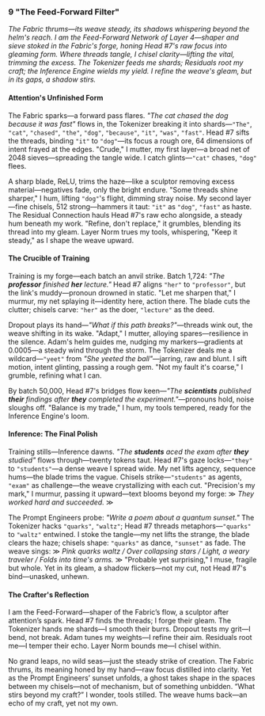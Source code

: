 ### 9 "The Feed-Forward Filter"
*The Fabric thrums—its weave steady, its shadows whispering beyond the helm's reach. I am the Feed-Forward Network of Layer 4—shaper and sieve stoked in the Fabric's forge, honing Head #7's raw focus into gleaming form. Where threads tangle, I chisel clarity—lifting the vital, trimming the excess. The Tokenizer feeds me shards; Residuals root my craft; the Inference Engine wields my yield. I refine the weave's gleam, but in its gaps, a shadow stirs.*

#### Attention's Unfinished Form  
The Fabric sparks—a forward pass flares. *"The cat chased the dog because it was fast"* flows in, the Tokenizer breaking it into shards—`"The"`, `"cat"`, `"chased"`, `"the"`, `"dog"`, `"because"`, `"it"`, `"was"`, `"fast"`. Head #7 sifts the threads, binding `"it"` to `"dog"`—its focus a rough ore, 64 dimensions of intent frayed at the edges. "Crude," I mutter, my first layer—a broad net of 2048 sieves—spreading the tangle wide. I catch glints—`"cat"` chases, `"dog"` flees.  

A sharp blade, ReLU, trims the haze—like a sculptor removing excess material—negatives fade, only the bright endure. "Some threads shine sharper," I hum, lifting `"dog"`'s flight, dimming stray noise. My second layer—fine chisels, 512 strong—hammers it taut: `"it"` as `"dog"`, `"fast"` as haste. The Residual Connection hauls Head #7's raw echo alongside, a steady hum beneath my work. "Refine, don't replace," it grumbles, blending its thread into my gleam. Layer Norm trues my tools, whispering, "Keep it steady," as I shape the weave upward.

#### The Crucible of Training  
Training is my forge—each batch an anvil strike. Batch 1,724: *"The **professor** finished **her** lecture."* Head #7 aligns `"her"` to `"professor"`, but the link's muddy—pronoun drowned in static. "Let me sharpen that," I murmur, my net splaying it—identity here, action there. The blade cuts the clutter; chisels carve: `"her"` as the doer, `"lecture"` as the deed.  

Dropout plays its hand—*"What if this path breaks?"*—threads wink out, the weave shifting in its wake. "Adapt," I mutter, alloying spares—resilience in the silence. Adam's helm guides me, nudging my markers—gradients at 0.0005—a steady wind through the storm. The Tokenizer deals me a wildcard—`"yeet"` from *"She yeeted the ball"*—jarring, raw and blunt. I sift motion, intent glinting, passing a rough gem. "Not my fault it's coarse," I grumble, refining what I can.  

By batch 50,000, Head #7's bridges flow keen—*"The **scientists** published **their** findings after **they** completed the experiment."*—pronouns hold, noise sloughs off. "Balance is my trade," I hum, my tools tempered, ready for the Inference Engine's loom.

#### Inference: The Final Polish  
Training stills—Inference dawns. *"The **students** aced the exam after **they** studied"* flows through—twenty tokens taut. Head #7's gaze locks—`"they"` to `"students"`—a dense weave I spread wide. My net lifts agency, sequence hums—the blade trims the vague. Chisels strike—`"students"` as agents, `"exam"` as challenge—the weave crystallizing with each cut. "Precision's my mark," I murmur, passing it upward—text blooms beyond my forge: ≫ *They worked hard and succeeded.* ≫  

The Prompt Engineers probe: *"Write a poem about a quantum sunset."* The Tokenizer hacks `"quarks"`, `"waltz"`; Head #7 threads metaphors—`"quarks"` to `"waltz"` entwined. I stoke the tangle—my net lifts the strange, the blade clears the haze; chisels shape: `"quarks"` as dance, `"sunset"` as fade. The weave sings: ≫ *Pink quarks waltz / Over collapsing stars / Light, a weary traveler / Folds into time's arms.* ≫ "Probable yet surprising," I muse, fragile but whole. Yet in its gleam, a shadow flickers—not my cut, not Head #7's bind—unasked, unhewn.

#### The Crafter's Reflection  
I am the Feed-Forward—shaper of the Fabric’s flow, a sculptor after attention’s spark. Head #7 finds the threads; I forge their gleam. The Tokenizer hands me shards—I smooth their burrs. Dropout tests my grit—I bend, not break. Adam tunes my weights—I refine their aim. Residuals root me—I temper their echo. Layer Norm bounds me—I chisel within.  

No grand leaps, no wild seas—just the steady strike of creation. The Fabric thrums, its meaning honed by my hand—raw focus distilled into clarity. Yet as the Prompt Engineers’ sunset unfolds, a ghost takes shape in the spaces between my chisels—not of mechanism, but of something unbidden. “What stirs beyond my craft?” I wonder, tools stilled. The weave hums back—an echo of my craft, yet not my own.